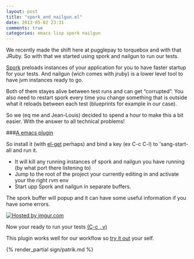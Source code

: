 ```yaml
---
layout: post
title: "spork_and_nailgun.el"
date: 2013-05-02 23:31
comments: true
categories: emacs lisp spork nailgun
---
```


We recently made the shift here at pugglepay to torquebox and with that JRuby. So with that we started using spork and nailgun to run our tests.

[Spork](https://github.com/sporkrb/spork) preloads instances of your application for you to have faster startup for your tests. And nailgun (wich comes with jruby) is a lower level tool to have jvm instances ready to go.

Both of them stayes alive between test runs and can get “corrupted”. You also need to restart spork every time you change something that is outside what it reloads between each test (blueprints for example in our case).

So we (eq me and Jean-Louis) decided to spend a hour to make this a bit easier.
With the answer to all technical problems!
<!-- more -->
###[A emacs plugin](https://github.com/PugglePay/spork-and-nailgun.el)

So install it (with [el-get](https://github.com/dimitri/el-get) perhaps) and bind a key (ex C-c C-l) to 'sang-start-all and run it.

* It will kill any running instances of spork and nailgun you have running (by what port there listening to)
* Jump to the root of the project your currently editing in and activate your the right rvm env
* Start upp Spork and nailgun in separate buffers.

The spork buffer will popup and it can have some useful information if you have some errors.

<a href="http://imgur.com/RozzIIv"><img src="http://i.imgur.com/RozzIIv.png" title="Hosted by imgur.com"/></a>

Now your ready to run your tests [(C-c , v)](https://github.com/pezra/rspec-mode)

This plugin works well for our workflow so [try it out](https://github.com/PugglePay/spork-and-nailgun.el) your self.

{% render_partial sign/patrik.md %}
